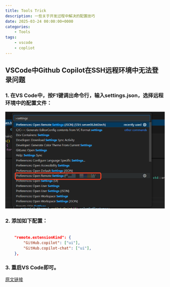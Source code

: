 ```yaml
---
title: Tools Trick
description: 一些关于开发过程中解决的配置技巧
date: 2025-03-24 00:00:00+0000
categories:
    - Tools
tags:
    - vscode 
    - copliot
---
```


## VSCode中Github Copilot在SSH远程环境中无法登录问题

### 1. 在VS Code中，按F1键调出命令行，输入settings.json，选择远程环境中的配置文件：
![alt text](asserts/copliot.png)

### 2. 添加如下配置：
```json

    "remote.extensionKind": {
        "GitHub.copilot": ["ui"],
        "GitHub.copilot-chat": ["ui"],
    },
```
### 3. 重启VS Code即可。

                        

[原文链接](https://blog.csdn.net/qq_43948052/article/details/146123406)

